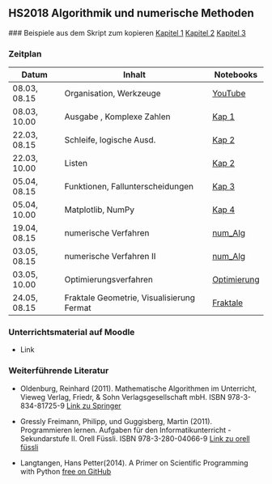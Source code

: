 ## HS2018 Algorithmik und numerische Methoden

### Beispiele aus dem Skript zum kopieren
[Kapitel 1](https://github.com/mgje/PIUMP/blob/master/wr2018/Kapitel_1_Variablen_Ausdruecke.ipynb)
[Kapitel 2](https://github.com/mgje/PIUMP/blob/master/wr2018/Kapitel_2_Schleifen_Listen.ipynb)
[Kapitel 3](https://github.com/mgje/PIUMP/blob/master/wr2018/Kapitel_3_Funktionen.ipynb)





### Zeitplan

| Datum         | Inhalt                           | Notebooks                                                                |
| ------------- |----------------------------------| -------------------------------------------------------------------------|
| 08.03, 08.15  | Organisation, Werkzeuge          | [YouTube](https://www.youtube.com/watch?v=q_BzsPxwLOE)                   |
| 08.03, 10.00  | Ausgabe , Komplexe Zahlen        | [Kap 1](Kapitel_1_Variablen_Ausdruecke.ipynb)                            |
| 22.03, 08.15  | Schleife, logische Ausd.         | [Kap 2](Kapitel_2_Schleifen_Listen.ipynb)                                |
| 22.03, 10.00  | Listen                           | [Kap 2](Kapitel_2_Schleifen_Listen.ipynb)                                |
| 05.04, 08.15  | Funktionen, Fallunterscheidungen | [Kap 3](Kapitel_3_Funktionen.ipynb)                                      |
| 05.04, 10.00  | Matplotlib, NumPy                | [Kap 4](Kapitel_4_Array_Plots.ipynb)                                     |
| 19.04, 08.15  | numerische Verfahren             | [num_Alg](../Beispiele_Skript_SciComputing/Numerische%20Algorithmen.ipynb)                                                                 |
| 03.05, 08.15  | numerische Verfahren II          | [num_Alg](Num_Algorithmen.ipynb)                                                                 |
| 03.05, 10.00  | Optimierungsverfahren            | [Optimierung](../Beispiele_Skript_SciComputing/Optimierung.ipynb)                                                                 |
| 24.05, 08.15  | Fraktale Geometrie, Visualisierung Fermat | [Fraktale](Fraktale.ipynb)                                                              |

### Unterrichtsmaterial auf Moodle
* Link

### Weiterführende Literatur

* 	Oldenburg, Reinhard (2011). Mathematische Algorithmen im Unterricht, Vieweg Verlag, Friedr, & Sohn Verlagsgesellschaft mbH. ISBN 978-3-834-81725-9 [Link zu Springer](https://link.springer.com/book/10.1007/978-3-8348-8336-0)

* Gressly Freimann, Philipp, und Guggisberg, Martin (2011). Programmieren lernen. Aufgaben für den Informatikunterricht - Sekundarstufe II. Orell Füssli. ISBN 978-3-280-04066-9 [Link zu orell füssli](https://ofv.ch/lernmedien/detail/programmieren-lernen/14505/)

* Langtangen, Hans Petter(2014). A Primer on Scientific
Programming with Python [free on GitHub](https://hplgit.github.io/primer.html/doc/pub/half/book.pdf)
